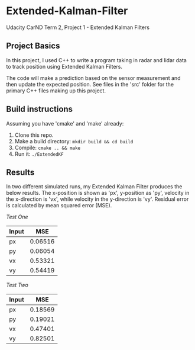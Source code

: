 # Extended-Kalman-Filter
Udacity CarND Term 2, Project 1 - Extended Kalman Filters

## Project Basics
In this project, I used C++ to write a program taking in radar and lidar data to track position using Extended Kalman Filters.

The code will make a prediction based on the sensor measurement and then update the expected position. See files in the 'src' folder for the primary C++ files making up this project.

## Build instructions
Assuming you have 'cmake' and 'make' already:
1. Clone this repo.
2. Make a build directory: `mkdir build && cd build`
3. Compile: `cmake .. && make`
4. Run it: `./ExtendedKF`

## Results
In two different simulated runs, my Extended Kalman Filter produces the below results. The x-position is shown as 'px', y-position as 'py', velocity in the x-direction is 'vx', while velocity in the y-direction is 'vy'. Residual error is calculated by mean squared error (MSE).

*Test One*

| Input |   MSE   |
| ----- | ------- |
|  px   | 0.06516 |
|  py   | 0.06054 |
|  vx   | 0.53321 |
|  vy   | 0.54419 |



*Test Two*

| Input |   MSE   |
| ----- | ------- |
|  px   | 0.18569 |
|  py   | 0.19021 |
|  vx   | 0.47401 |
|  vy   | 0.82501 |


